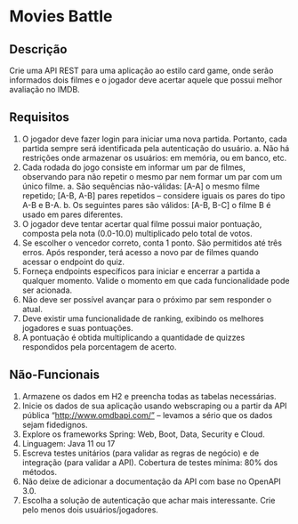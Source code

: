 # Movies Battle

## Descrição
Crie uma API REST para uma aplicação ao estilo card game, onde serão informados dois
filmes e o jogador deve acertar aquele que possui melhor avaliação no IMDB.

## Requisitos
1. O jogador deve fazer login para iniciar uma nova partida. Portanto, cada partida sempre
será identificada pela autenticação do usuário.
a. Não há restrições onde armazenar os usuários: em memória, ou em banco, etc.
2. Cada rodada do jogo consiste em informar um par de filmes, observando para não repetir
o mesmo par nem formar um par com um único filme.
a. São sequências não-válidas: [A-A] o mesmo filme repetido; [A-B, A-B] pares
repetidos – considere iguais os pares do tipo A-B e B-A.
b. Os seguintes pares são válidos: [A-B, B-C] o filme B é usado em pares diferentes.
3. O jogador deve tentar acertar qual filme possui maior pontuação, composta pela nota
(0.0-10.0) multiplicado pelo total de votos.
4. Se escolher o vencedor correto, conta 1 ponto. São permitidos até três erros. Após
responder, terá acesso a novo par de filmes quando acessar o endpoint do quiz.
5. Forneça endpoints específicos para iniciar e encerrar a partida a qualquer momento.
Valide o momento em que cada funcionalidade pode ser acionada.
6. Não deve ser possível avançar para o próximo par sem responder o atual.
7. Deve existir uma funcionalidade de ranking, exibindo os melhores jogadores e suas
pontuações.
8. A pontuação é obtida multiplicando a quantidade de quizzes respondidos pela
porcentagem de acerto.

## Não-Funcionais
1. Armazene os dados em H2 e preencha todas as tabelas necessárias.
2. Inicie os dados de sua aplicação usando webscraping ou a partir da API pública
“http://www.omdbapi.com/” – levamos a sério que os dados sejam fidedignos.
3. Explore os frameworks Spring: Web, Boot, Data, Security e Cloud.
4. Linguagem: Java 11 ou 17
5. Escreva testes unitários (para validar as regras de negócio) e de integração (para
validar a API). Cobertura de testes mínima: 80% dos métodos.
6. Não deixe de adicionar a documentação da API com base no OpenAPI 3.0.
7. Escolha a solução de autenticação que achar mais interessante. Crie pelo menos dois
usuários/jogadores.